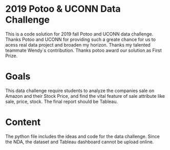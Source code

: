 # 2019 Potoo & UCONN Data Challenge
This is a code solution for 2019 fall Potoo and UCONN data challenge. Thanks Potoo and UCONN for providing such a greate chance for us to acess real data project and broaden my horizon. Thanks my talented teammate Wendy`s contribution. Thanks potoo award our solution as First Prize.
# Goals
This data challenge require students to analyze the companies sale on Amazon and their Stock Price, and find the vital feature of sale attribute like sale, price, stock. The final report should be Tableau.
# Content
The python file includes the ideas and code for the data challenge. Since the NDA, the dataset and Tableau dashboard cannot be upload online. 
